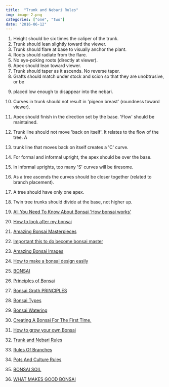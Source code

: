 ```yaml
---
title:  "Trunk and Nebari Rules"
img: image-2.png
categories: ["one", "two"]
date: "2016-06-12"
---
```


1. Height should be six times the caliper of the trunk.
2. Trunk should lean slightly toward the viewer.
3. Trunk should flare at base to visually anchor the plant.
4. Roots should radiate from the flare.
5. No eye-poking roots (directly at viewer).
6. Apex should lean toward viewer.
7. Trunk should taper as it ascends. No reverse taper.
8. Grafts should match under stock and scion so that they are unobtrusive, or be

<!--adsense-->

9. placed low enough to disappear into the nebari.
10. Curves in trunk should not result in 'pigeon breast' (roundness toward viewer).
11. Apex should finish in the direction set by the base. 'Flow' should be maintained.
12. Trunk line should not move 'back on itself'. It relates to the flow of the tree. A
13. trunk line that moves back on itself creates a 'C' curve.
14. For formal and informal upright, the apex should be over the base.
15. In informal uprights, too many 'S' curves will be tiresome.
16. As a tree ascends the curves should be closer together (related to branch
placement).
17. A tree should have only one apex.
18. Twin tree trunks should divide at the base, not higher up.


1. [All You Need To Know About Bonsai 'How bonsai works'](https://japanbonsaigarden.com/posts/bonsai_care/)
2. [How to look after my bonsai](https://japanbonsaigarden.com/posts/how_to_carering_your_bonsai/)
3. [Amazing Bonsai Masterpieces](https://japanbonsaigarden.com/posts/masterpieses1/)
4. [Important this to do become bonsai master](https://japanbonsaigarden.com/posts/masterpieses2/)
5. [Amazing Bonsai Images](https://japanbonsaigarden.com/posts/bonsaipost1/)
6. [How to make a bonsai design easily](https://japanbonsaigarden.com/posts/lerningguide1/)
7. [BONSAI](https://japanbonsaigarden.com/posts/introduction/)
8. [Principles of Bonsai](https://japanbonsaigarden.com/posts/principlesofbonsai/)
9. [Bonsai Groth PRINCIPLES](https://japanbonsaigarden.com/posts/bonsaigrouthprincipals/)
10. [Bonsai Types](https://japanbonsaigarden.com/posts/bonsaitypes/)
11. [Bonsai Watering](https://japanbonsaigarden.com/posts/bonsaiwatering/)
12. [Creating A Bonsai For The First Time.](https://japanbonsaigarden.com/posts/biginnerbasics/)
13. [How to grow your own Bonsai](https://japanbonsaigarden.com/posts/bonsaigrowing/)
14. [Trunk and Nebari Rules](https://japanbonsaigarden.com/posts/rulesofbonsai/)
15. [Rules Of Branches](https://japanbonsaigarden.com/posts/rulesofbranches/)
16. [Pots And Culture Rules](https://japanbonsaigarden.com/posts/potsandculturerules/)
17. [BONSAI SOIL](https://japanbonsaigarden.com/posts/bonsaisoil/)

18. [WHAT MAKES GOOD BONSAI](https://japanbonsaigarden.com/posts/whatmakesgoodbonsai/)
